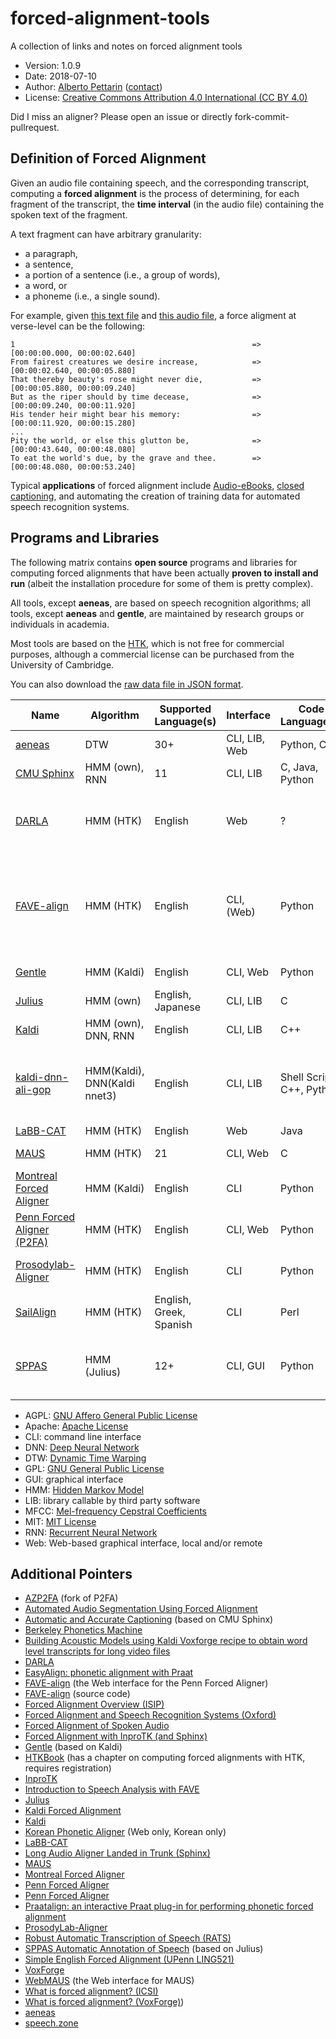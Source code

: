 # forced-alignment-tools

A collection of links and notes on forced alignment tools

* Version: 1.0.9
* Date: 2018-07-10
* Author: [Alberto Pettarin](http://www.albertopettarin.it/) ([contact](http://www.albertopettarin.it/contact.html))
* License: [Creative Commons Attribution 4.0 International (CC BY 4.0)](https://creativecommons.org/licenses/by/4.0/legalcode)

Did I miss an aligner? Please open an issue or directly fork-commit-pullrequest.

## Definition of Forced Alignment

Given an audio file containing speech,
and the corresponding transcript,
computing a **forced alignment** is the process of
determining, for each fragment of the transcript,
the **time interval** (in the audio file)
containing the spoken text of the fragment.

A text fragment can have arbitrary granularity:

* a paragraph,
* a sentence,
* a portion of a sentence (i.e., a group of words),
* a word, or
* a phoneme (i.e., a single sound).

For example, given
[this text file](https://raw.githubusercontent.com/readbeyond/aeneas/master/aeneas/tests/res/container/job/assets/p001.xhtml)
and
[this audio file](https://raw.githubusercontent.com/readbeyond/aeneas/master/aeneas/tests/res/container/job/assets/p001.mp3),
a force aligment at verse-level can be the following:

```
1                                                     => [00:00:00.000, 00:00:02.640]
From fairest creatures we desire increase,            => [00:00:02.640, 00:00:05.880]
That thereby beauty's rose might never die,           => [00:00:05.880, 00:00:09.240]
But as the riper should by time decease,              => [00:00:09.240, 00:00:11.920]
His tender heir might bear his memory:                => [00:00:11.920, 00:00:15.280]
...
Pity the world, or else this glutton be,              => [00:00:43.640, 00:00:48.080]
To eat the world's due, by the grave and thee.        => [00:00:48.080, 00:00:53.240]
```

Typical **applications** of forced alignment include
[Audio-eBooks](https://www.readbeyond.it/audioebooks.html),
[closed captioning](https://en.wikipedia.org/wiki/Closed_captioning),
and automating the creation of training data
for automated speech recognition systems.


## Programs and Libraries

The following matrix contains **open source** programs and libraries
for computing forced alignments
that have been actually **proven to install and run**
(albeit the installation procedure for some of them is pretty complex).

All tools, except **aeneas**, are based on speech recognition algorithms;
all tools, except **aeneas** and **gentle**,
are maintained by research groups or individuals in academia.

Most tools are based on the [HTK](http://htk.eng.cam.ac.uk/),
which is not free for commercial purposes,
although a commercial license can be purchased
from the University of Cambridge.

You can also download the [raw data file in JSON format](data.json).

| Name | Algorithm | Supported Language(s) | Interface | Code Language(s) | License | Documentation | Mailing List/Forum | Active | Notes |
| ---- | --------- | --------------------- | --------- | ---------------- | ------- | ------------- | ------------------ | ------ | ----- |
| [aeneas](https://www.readbeyond.it/aeneas/) | DTW | 30+ | CLI, LIB, Web | Python, C | AGPL | Y | Y | Y | Not based on ASR |
| [CMU Sphinx](http://cmusphinx.sourceforge.net/) | HMM (own), RNN | 11 | CLI, LIB | C, Java, Python | MIT-like | Y | Y | Y |  |
| [DARLA](http://darla.dartmouth.edu/cave) | HMM (HTK) | English | Web | ? | ? | Y | N | N? | Based on Prosodylab-Aligner or YouTube ASR |
| [FAVE-align](https://github.com/JoFrhwld/FAVE/) | HMM (HTK) | English | CLI, (Web) | Python | GPL | Y | Y | Y | acustic models from P2FA; GitHub code updated more frequently than Web |
| [Gentle](https://lowerquality.com/gentle/) | HMM (Kaldi) | English | CLI, Web | Python | MIT | N | N | Y | Based on Kaldi |
| [Julius](http://julius.osdn.jp/en_index.php) | HMM (own) | English, Japanese | CLI, LIB | C | MIT-like | Y | Y | N? |  |
| [Kaldi](http://kaldi-asr.org/) | HMM (own), DNN, RNN | English | CLI, LIB | C++ | Apache | Y | Y | Y | CUDA support |
| [kaldi-dnn-ali-gop](https://github.com/tbright17/kaldi-dnn-ali-gop) | HMM(Kaldi), DNN(Kaldi nnet3) | English | CLI, LIB | Shell Script, C++, Python | GPL | N | N | Y | Work with other languages given kaldi acoustic models |
| [LaBB-CAT](http://labbcat.sourceforge.net/) | HMM (HTK) | English | Web | Java | GPL | Y | Y | Y |  |
| [MAUS](https://www.phonetik.uni-muenchen.de/forschung/Verbmobil/VM14.7eng.html) | HMM (HTK) | 21 | CLI, Web | C | All rights reserved | README | Y | Y |  |
| [Montreal Forced Aligner](https://montrealcorpustools.github.io/Montreal-Forced-Aligner/) | HMM (Kaldi) | English | CLI | Python | MIT | Y | N | Y | Can train other languages |
| [Penn Forced Aligner (P2FA)](https://www.ling.upenn.edu/phonetics/old_website_2015/p2fa/) | HMM (HTK) | English | CLI, Web | Python | ? | README, Tutorial | N | N? |  |
| [Prosodylab-Aligner](http://prosodylab.org/tools/aligner/) | HMM (HTK) | English | CLI | Python | MIT | README, Tutorial | N | Y | Can train other languages |
| [SailAlign](https://github.com/nassosoassos/sail_align) | HMM (HTK) | English, Greek, Spanish | CLI | Perl | GPL | README | N | N? |  |
| [SPPAS](http://www.sppas.org/index.html) | HMM (Julius) | 12+ | CLI, GUI | Python | GPL | Y | Y | Y | Can train other language, several plugins |

* AGPL: [GNU Affero General Public License](https://www.gnu.org/licenses/agpl-3.0.html)
* Apache: [Apache License](http://www.apache.org/licenses/LICENSE-2.0)
* CLI: command line interface
* DNN: [Deep Neural Network](https://en.wikipedia.org/wiki/Deep_learning)
* DTW: [Dynamic Time Warping](https://en.wikipedia.org/wiki/Dynamic_time_warping)
* GPL: [GNU General Public License](https://www.gnu.org/licenses/gpl.html)
* GUI: graphical interface
* HMM: [Hidden Markov Model](https://en.wikipedia.org/wiki/Hidden_Markov_model)
* LIB: library callable by third party software
* MFCC: [Mel-frequency Cepstral Coefficients](https://en.wikipedia.org/wiki/Mel-frequency_cepstrum)
* MIT: [MIT License](https://opensource.org/licenses/MIT)
* RNN: [Recurrent Neural Network](https://en.wikipedia.org/wiki/Recurrent_neural_network)
* Web: Web-based graphical interface, local and/or remote

## Additional Pointers

* [AZP2FA](https://github.com/myedibleenso/AZP2FA) (fork of P2FA)
* [Automated Audio Segmentation Using Forced Alignment](http://www.voxforge.org/home/dev/autoaudioseg)
* [Automatic and Accurate Captioning](http://www.nmsl.cs.ucsb.edu/proj/autocap/) (based on CMU Sphinx)
* [Berkeley Phonetics Machine](http://linguistics.berkeley.edu/plab/guestwiki/index.php?title=Berkeley_Phonetics_Machine)
* [Building Acoustic Models using Kaldi Voxforge recipe to obtain word level transcripts for long video files](http://forcedalignment.blogspot.it/2015/06/building-acoustic-models-using-kaldi.html)
* [DARLA](http://darla.dartmouth.edu/cave)
* [EasyAlign: phonetic alignment with Praat](http://latlcui.unige.ch/phonetique/easyalign.php)
* [FAVE-align](http://fave.ling.upenn.edu/) (the Web interface for the Penn Forced Aligner)
* [FAVE-align](https://github.com/JoFrhwld/FAVE/) (source code)
* [Forced Alignment Overview (ISIP)](https://www.isip.piconepress.com/projects/speech/software/tutorials/production/fundamentals/v1.0/section_04/s04_04_p01.html)
* [Forced Alignment and Speech Recognition Systems (Oxford)](http://www.phon.ox.ac.uk/jcoleman/BAAP_ASR.pdf)
* [Forced Alignment of Spoken Audio](https://www.clarin.eu/sites/default/files/Joe_Fruehwald_Oxford_2016.pdf)
* [Forced Alignment with InproTK (and Sphinx)](http://www.dsg-bielefeld.de/dsg_wp/forced-alignment-with-inprotk-and-sphinx/)
* [Gentle](https://lowerquality.com/gentle/) (based on Kaldi)
* [HTKBook](http://htk.eng.cam.ac.uk/docs/docs.shtml) (has a chapter on computing forced alignments with HTK, requires registration)
* [InproTK](https://bitbucket.org/inpro/inprotk)
* [Introduction to Speech Analysis with FAVE](https://jofrhwld.github.io/workshop/fave2015.html)
* [Julius](http://julius.osdn.jp/en_index.php)
* [Kaldi Forced Alignment](http://pages.jh.edu/~echodro1/tutorial/kaldi/kaldi-forcedalignment.html)
* [Kaldi](http://kaldi-asr.org/)
* [Korean Phonetic Aligner](http://korean.utsc.utoronto.ca/kpa/) (Web only, Korean only)
* [LaBB-CAT](http://labbcat.sourceforge.net/)
* [Long Audio Aligner Landed in Trunk (Sphinx)](http://cmusphinx.sourceforge.net/2014/07/long-audio-aligner-landed-in-trunk/)
* [MAUS](https://www.phonetik.uni-muenchen.de/forschung/Verbmobil/VM14.7eng.html)
* [Montreal Forced Aligner](https://montrealcorpustools.github.io/Montreal-Forced-Aligner/)
* [Penn Forced Aligner](http://pages.jh.edu/~echodro1/tutorial/pfa/pfa-intro.html)
* [Penn Forced Aligner](https://www.ling.upenn.edu/phonetics/old_website_2015/p2fa/)
* [Praatalign: an interactive Praat plug-in for performing phonetic forced alignment](https://github.com/dopefishh/praatalign)
* [ProsodyLab-Aligner](http://prosodylab.org/tools/aligner/)
* [Robust Automatic Transcription of Speech (RATS)](http://opencatalog.darpa.mil/RATS.html)
* [SPPAS Automatic Annotation of Speech](http://www.sppas.org/index.html) (based on Julius)
* [Simple English Forced Alignment (UPenn LING521)](http://www.ling.upenn.edu/courses/ling521/NewAligner1a.html)
* [VoxForge](http://www.voxforge.org/)
* [WebMAUS](https://clarin.phonetik.uni-muenchen.de/BASWebServices/index.html#/services/WebMAUSBasic) (the Web interface for MAUS)
* [What is forced alignment? (ICSI)](http://www1.icsi.berkeley.edu/Speech/faq/forcedalign.html)
* [What is forced alignment? (VoxForge)](http://www.voxforge.org/home/docs/faq/faq/what-is-forced-alignment))
* [aeneas](https://www.readbeyond.it/aeneas/)
* [speech.zone](http://www.speech.zone/)



